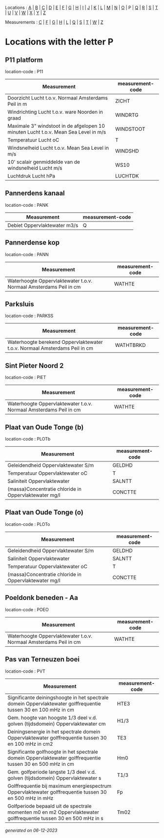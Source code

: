 Locations : [A](location_A.md) | [B](location_B.md) | [C](location_C.md) | [D](location_D.md) | [E](location_E.md) | [F](location_F.md) | [G](location_G.md) | [H](location_H.md) | [I](location_I.md) | [J](location_J.md) | [K](location_K.md) | [L](location_L.md) | [M](location_M.md) | [N](location_N.md) | [O](location_O.md) | P | [Q](location_Q.md) | [R](location_R.md) | [S](location_S.md) | [T](location_T.md) | [U](location_U.md) | [V](location_V.md) | [W](location_W.md) | [X](location_X.md) | [Y](location_Y.md) | [Z](location_Z.md)

Measurements : [C](measurement_C.md) | [F](measurement_F.md) | [G](measurement_G.md) | [H](measurement_H.md) | [L](measurement_L.md) | [Q](measurement_Q.md) | [S](measurement_S.md) | [T](measurement_T.md) | [W](measurement_W.md) | [Z](measurement_Z.md)

# Locations with the letter P #


## P11 platform ##
location-code : P11

|Measurement|measurement-code|
|---|---|
|Doorzicht Lucht t.o.v. Normaal Amsterdams Peil in m|ZICHT|
|Windrichting Lucht t.o.v. ware Noorden in graad|WINDRTG|
|Maximale 3" windstoot in de afgelopen 10 minuten Lucht t.o.v. Mean Sea Level in m/s|WINDSTOOT|
|Temperatuur Lucht oC|T|
|Windsnelheid Lucht t.o.v. Mean Sea Level in m/s|WINDSHD|
|10' scalair genmiddelde van de windsnelheid Lucht m/s|WS10|
|Luchtdruk Lucht hPa|LUCHTDK|

## Pannerdens kanaal ##
location-code : PANK

|Measurement|measurement-code|
|---|---|
|Debiet Oppervlaktewater m3/s|Q|

## Pannerdense kop ##
location-code : PANN

|Measurement|measurement-code|
|---|---|
|Waterhoogte Oppervlaktewater t.o.v. Normaal Amsterdams Peil in cm|WATHTE|

## Parksluis ##
location-code : PARKSS

|Measurement|measurement-code|
|---|---|
|Waterhoogte berekend Oppervlaktewater t.o.v. Normaal Amsterdams Peil in cm|WATHTBRKD|

## Sint Pieter Noord 2 ##
location-code : PIET

|Measurement|measurement-code|
|---|---|
|Waterhoogte Oppervlaktewater t.o.v. Normaal Amsterdams Peil in cm|WATHTE|

## Plaat van Oude Tonge (b) ##
location-code : PLOTb

|Measurement|measurement-code|
|---|---|
|Geleidendheid Oppervlaktewater S/m|GELDHD|
|Temperatuur Oppervlaktewater oC|T|
|Saliniteit Oppervlaktewater |SALNTT|
|(massa)Concentratie chloride in Oppervlaktewater mg/l|CONCTTE|

## Plaat van Oude Tonge (o) ##
location-code : PLOTo

|Measurement|measurement-code|
|---|---|
|Geleidendheid Oppervlaktewater S/m|GELDHD|
|Saliniteit Oppervlaktewater |SALNTT|
|Temperatuur Oppervlaktewater oC|T|
|(massa)Concentratie chloride in Oppervlaktewater mg/l|CONCTTE|

## Poeldonk beneden - Aa ##
location-code : POEO

|Measurement|measurement-code|
|---|---|
|Waterhoogte Oppervlaktewater t.o.v. Normaal Amsterdams Peil in cm|WATHTE|

## Pas van Terneuzen boei ##
location-code : PVT

|Measurement|measurement-code|
|---|---|
|Significante deiningshoogte in het spectrale domein Oppervlaktewater golffrequentie tussen 30 en 100 mHz in cm|HTE3|
|Gem. hoogte van hoogste 1/3 deel v.d. golven (tijdsdomein) Oppervlaktewater cm|H1/3|
|Deiningsenergie in het spectrale domein Oppervlaktewater golffrequentie tussen 30 en 100 mHz in cm2|TE3|
|Significante golfhoogte in het spectrale domein Oppervlaktewater golffrequentie tussen 30 en 500 mHz in cm|Hm0|
|Gem. golfperiode langste 1/3 deel v.d. golven (tijdsdomein) Oppervlaktewater s|T1/3|
|Golffrequentie bij maximum energiespectrum Oppervlaktewater golffrequentie tussen 30 en 500 mHz in mHz|Fp|
|Golfperiode bepaald uit de spectrale momenten m0 en m2 Oppervlaktewater golffrequentie tussen 30 en 500 mHz in s|Tm02|


_generated on 06-12-2023_